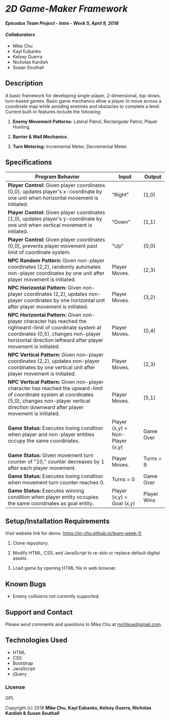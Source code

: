 # _2D Game-Maker Framework_

#### _Epicodus Team Project - Intro - Week 5, April 9, 2018_

#### _Collaborators_

* Mike Chu
* Kayl Eubanks
* Kelsey Guerra
* Nicholas Kardish
* Susan Southall

## Description

A basic framework for developing single-player, 2-dimensional, top-down, turn-based games. Basic game mechanics allow a player to move across a coordinate map while avoiding enemies and obstacles to complete a level.
Current built-in features include the following:

1. **Enemy Movement Patterns:** Lateral Patrol, Rectangular Patrol, Player Hunting.

2. **Barrier & Wall Mechanics.**

3. **Turn Metering:** Incremental Meter, Decremental Meter.

## Specifications

|Program Behavior|Input |Output|
|----------------|------|------|
|**Player Control:** Given player coordinates (0,0), updates player's x-coordinate by one unit when horizontal movement is initiated.|"Right"|(1,0)|
|**Player Control:** Given player coordinates (1,0), updates player's y-coordinate by one unit when vertical movement is initiated.|"Down"|(1,1)|
|**Player Control:** Given player coordinates (0,0), prevents player movement past limit of coordinate system.|"Up"|(0,0)|
|**NPC Random Pattern:** Given non-player coordinates (2,2), randomly automates non-player coordinates by one unit after player movement is initiated.|Player Moves.|(2,3)|
|**NPC Horizontal Pattern:** Given non-player coordinates (2,2), updates non-player coordinates by one horizontal unit after player movement is initiated.|Player Moves.|(3,2)|
|**NPC Horizontal Pattern:** Given non-player character has reached the rightward-limit of coordinate system at coordinates (0,5), changes non-player horizontal direction leftward after player movement is initiated.|Player Moves.|(0,4)|
|**NPC Vertical Pattern:** Given non-player coordinates (2,2), updates non-player coordinates by one vertical unit after player movement is initiated.|Player Moves.|(2,3)|
|**NPC Vertical Pattern:** Given non-player character has reached the upward-limit of coordinate system at coordinates (5,0), changes non-player vertical direction downward after player movement is initiated.|Player Moves.|(5,1)|
|**Game Status:** Executes losing condition when player and non-player entities occupy the same coordinates.|Player (x,y) = Non-Player (x,y)| Game Over|
|**Game Status:** Given movement turn counter of "10," counter decreases by 1 after each player movement.|Player Moves.|Turns = 9|
|**Game Status:** Executes losing condition when movement turn counter reaches 0.|Turns = 0 | Game Over|
|**Game Status:** Executes winning condition when player entity occupies the same coordinates as goal entity.|Player (x,y) = Goal (x,y)|Player Wins|

## Setup/Installation Requirements

Visit website link for demo: https://m-chu.github.io/team-week-1/

1. Clone repository.

2. Modify HTML, CSS, and JavaScript to re-skin or replace default digital assets.

3. Load game by opening HTML file in web browser.

## Known Bugs

* Enemy collisions not currently supported.

## Support and Contact

Please send comments and questions to Mike Chu at mcihkue@gmail.com.

## Technologies Used

* HTML
* CSS
* Bootstrap
* JavaScript
* jQuery

### License

_GPL_

Copyright (c) 2018 **Mike Chu, Kayl Eubanks, Kelsey Guerra, Nicholas Kardish & Susan Southall**
